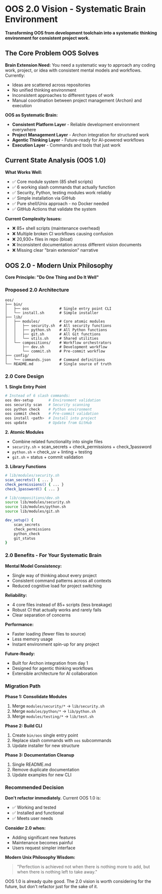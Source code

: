 # OOS 2.0 Vision - Systematic Brain Environment

**Transforming OOS from development toolchain into a systematic thinking environment for consistent project work.**

## The Core Problem OOS Solves

**Brain Extension Need:**
You need a systematic way to approach any coding work, project, or idea with consistent mental models and workflows. Currently:
- Ideas are scattered across repositories
- No unified thinking environment
- Inconsistent approaches to different types of work
- Manual coordination between project management (Archon) and execution

**OOS as Systematic Brain:**
- **Consistent Platform Layer** - Reliable development environment everywhere
- **Project Management Layer** - Archon integration for structured work
- **Agentic Thinking Layer** - Future-ready for AI-powered workflows
- **Execution Layer** - Commands and tools that just work

## Current State Analysis (OOS 1.0)

**What Works Well:**
- ✅ Core module system (85 shell scripts)
- ✅ 6 working slash commands that actually function
- ✅ Security, Python, testing modules work reliably
- ✅ Simple installation via GitHub
- ✅ Pure shell/Unix approach - no Docker needed
- ✅ GitHub Actions that validate the system

**Current Complexity Issues:**
- ❌ 85+ shell scripts (maintenance overhead)
- ❌ Multiple broken CI workflows causing confusion
- ❌ 20,930+ files in repo (bloat)
- ❌ Inconsistent documentation across different vision documents
- ❌ Missing clear "brain extension" narrative

## OOS 2.0 - Modern Unix Philosophy

**Core Principle: "Do One Thing and Do It Well"**

### Proposed 2.0 Architecture

```
oos/
├── bin/
│   ├── oos              # Single entry point CLI
│   └── install.sh       # Simple installer
├── lib/
│   ├── modules/         # Core atomic modules
│   │   ├── security.sh  # All security functions
│   │   ├── python.sh    # All Python functions
│   │   ├── git.sh       # All Git functions
│   │   └── utils.sh     # Shared utilities
│   └── compositions/    # Workflow orchestrators
│       ├── dev.sh       # Development workflow
│       └── commit.sh    # Pre-commit workflow
├── config/
│   └── commands.json    # Command definitions
└── README.md            # Single source of truth
```

### 2.0 Core Design

**1. Single Entry Point**
```bash
# Instead of 6 slash commands:
oos dev-setup       # Environment validation
oos security scan   # Security scanning
oos python check    # Python environment
oos commit check    # Pre-commit validation
oos install <path>  # Install into project
oos update          # Update from GitHub
```

**2. Atomic Modules**
- Combine related functionality into single files
- `security.sh` = scan_secrets + check_permissions + check_1password
- `python.sh` = check_uv + linting + testing
- `git.sh` = status + commit validation

**3. Library Functions**
```bash
# lib/modules/security.sh
scan_secrets() { ... }
check_permissions() { ... }
check_1password() { ... }

# lib/compositions/dev.sh
source lib/modules/security.sh
source lib/modules/python.sh
source lib/modules/git.sh

dev_setup() {
    scan_secrets
    check_permissions
    python_check
    git_status
}
```

### 2.0 Benefits - For Your Systematic Brain

**Mental Model Consistency:**
- Single way of thinking about every project
- Consistent command patterns across all contexts
- Reduced cognitive load for project switching

**Reliability:**
- 4 core files instead of 85+ scripts (less breakage)
- Robust CI that actually works and rarely fails
- Clear separation of concerns

**Performance:**
- Faster loading (fewer files to source)
- Less memory usage
- Instant environment spin-up for any project

**Future-Ready:**
- Built for Archon integration from day 1
- Designed for agentic thinking workflows
- Extensible architecture for AI collaboration

### Migration Path

**Phase 1: Consolidate Modules**
1. Merge `modules/security/*` → `lib/security.sh`
2. Merge `modules/python/*` → `lib/python.sh`
3. Merge `modules/testing/*` → `lib/test.sh`

**Phase 2: Build CLI**
1. Create `bin/oos` single entry point
2. Replace slash commands with `oos` subcommands
3. Update installer for new structure

**Phase 3: Documentation Cleanup**
1. Single README.md
2. Remove duplicate documentation
3. Update examples for new CLI

### Recommended Decision

**Don't refactor immediately.** Current OOS 1.0 is:
- ✅ Working and tested
- ✅ Installed and functional
- ✅ Meets user needs

**Consider 2.0 when:**
- Adding significant new features
- Maintenance becomes painful
- Users request simpler interface

**Modern Unix Philosophy Wisdom:**
> "Perfection is achieved not when there is nothing more to add, but when there is nothing left to take away."

OOS 1.0 is already quite good. The 2.0 vision is worth considering for the future, but don't refactor just for the sake of it.